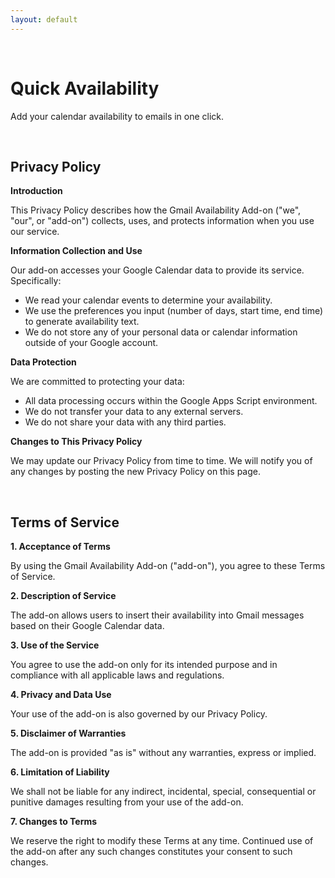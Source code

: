 ```yaml
---
layout: default
---
```


<br>

# Quick Availability
Add your calendar availability to emails in one click.

<br>

## Privacy Policy
**Introduction**

This Privacy Policy describes how the Gmail Availability Add-on ("we", "our", or "add-on") collects, uses, and protects information when you use our service.

**Information Collection and Use**

Our add-on accesses your Google Calendar data to provide its service. Specifically:
- We read your calendar events to determine your availability.
- We use the preferences you input (number of days, start time, end time) to generate availability text.
- We do not store any of your personal data or calendar information outside of your Google account.

**Data Protection**

We are committed to protecting your data:
- All data processing occurs within the Google Apps Script environment.
- We do not transfer your data to any external servers.
- We do not share your data with any third parties.

**Changes to This Privacy Policy**

We may update our Privacy Policy from time to time. We will notify you of any changes by posting the new Privacy Policy on this page.

<br>

## Terms of Service
**1. Acceptance of Terms**

By using the Gmail Availability Add-on ("add-on"), you agree to these Terms of Service.

**2. Description of Service**

The add-on allows users to insert their availability into Gmail messages based on their Google Calendar data.

**3. Use of the Service**

You agree to use the add-on only for its intended purpose and in compliance with all applicable laws and regulations.

**4. Privacy and Data Use**

Your use of the add-on is also governed by our Privacy Policy.

**5. Disclaimer of Warranties**

The add-on is provided "as is" without any warranties, express or implied.

**6. Limitation of Liability**

We shall not be liable for any indirect, incidental, special, consequential or punitive damages resulting from your use of the add-on.

**7. Changes to Terms**

We reserve the right to modify these Terms at any time. Continued use of the add-on after any such changes constitutes your consent to such changes.
